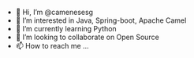 - 👋 Hi, I’m @camenesesg
- 👀 I’m interested in Java, Spring-boot, Apache Camel
- 🌱 I’m currently learning Python
- 💞️ I’m looking to collaborate on Open Source
- 📫 How to reach me ...

<!---
camenesesg/camenesesg is a ✨ special ✨ repository because its `README.md` (this file) appears on your GitHub profile.
You can click the Preview link to take a look at your changes.
--->
